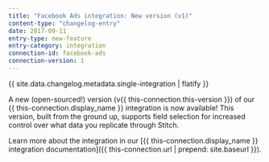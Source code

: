 ```yaml
---
title: "Facebook Ads integration: New version (v1)"
content-type: "changelog-entry"
date: 2017-09-11
entry-type: new-feature
entry-category: integration
connection-id: facebook-ads
connection-version: 1
---
```


{{ site.data.changelog.metadata.single-integration | flatify }}

A new (open-sourced!) version (v{{ this-connection.this-version }}) of our {{ this-connection.display_name }} integration is now available! This version, built from the ground up, supports field selection for increased control over what data you replicate through Stitch.

Learn more about the integration in our [{{ this-connection.display_name }} integration documentation]({{ this-connection.url | prepend: site.baseurl }}). 